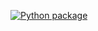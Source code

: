 [![Python package](https://github.com/Belfagor2005/mosaic/actions/workflows/pylint.yml/badge.svg)](https://github.com/Belfagor2005/mosaic/actions/workflows/pylint.yml)
